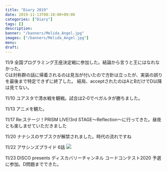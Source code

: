 ```yaml
---
title: "Diary 2019"
date: 2019-11-13T08:10:00+09:00
categories: ["Diary"]
tags: []
description:
banner: "/banners/Melida_Angel.jpg"
images: ["/banners/Melida_Angel.jpg"]
menu: 
draft:
---
```


11&#047;9 
全国プログラミング王座決定戦に参加した。結論から言うと王にはなれなかった。  
Cは対称群の話に帰着されるのは見当が付いたので方針は立ったが、実装の誤りを最後まで特定できずに終了した。
結局、acceptされたのはAとBだけでD以降は見てない。

<!--more-->
11&#047;10 
ユアスタで清水戦を観戦。試合は2-0でベガルタが勝ちました。

11&#047;13 
アニメを観た。

11&#047;17 
Re:ステージ！PRISM LIVE!3rd STAGE～Reflection～に行ってきた。昼夜とも楽しませていただきました

11&#047;20 
ナナシスのサブスクが解禁されました。時代の流れですね

11&#047;22 アサシンズプライド 6話
![](/images/Melida_Angel_2.jpg)

11&#047;23 DISCO presents ディスカバリーチャンネル コードコンテスト2020 予選に参加。D問題までできた。